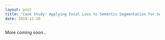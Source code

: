 ```yaml
---
layout: post
title: "Case Study: Applying Focal Loss to Semantic Segmentation for Self-Driving Tasks"
date: 2019-11-20
---
```

More coming soon...
